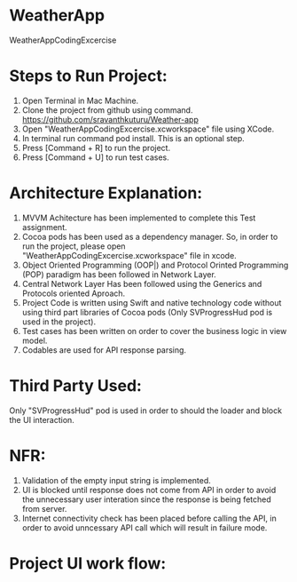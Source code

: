 # WeatherApp
WeatherAppCodingExcercise

# Steps to Run Project:
1. Open Terminal in Mac Machine.
2. Clone the project from github using command.
  https://github.com/sravanthkuturu/Weather-app
3. Open  "WeatherAppCodingExcercise.xcworkspace" file using XCode.
4. In terminal run command pod install. This is an optional step.
4. Press [Command + R] to run the project.
5. Press [Command + U] to run test cases.

# Architecture Explanation:
1. MVVM Achitecture has been implemented to complete this Test assignment.
2. Cocoa pods has been used as a dependency manager. So, in order to run the project, please open "WeatherAppCodingExcercise.xcworkspace" file in xcode.
3. Object Oriented Programming (OOP|) and  Protocol Orinted Programming  (POP) paradigm has been followed in Network Layer.
4. Central Network Layer Has been followed using the Generics and Protocols oriented Aproach.
5. Project Code is written using Swift and native technology code without using third part libraries of Cocoa pods (Only SVProgressHud pod is used in the project).
6. Test cases has been written on order to cover the business logic in view model.
7. Codables are used for API response parsing.

# Third Party Used:
Only "SVProgressHud" pod is used in order to should the loader and block the UI interaction.

# NFR:
1. Validation of the empty input string is implemented.
2. UI is blocked until response does not come from API in order to avoid the unnecessary user interation since the response is being fetched from server.
3. Internet connectivity check has been placed before calling the API, in order to avoid unncessary API call which will result in failure mode.

    
# Project UI work flow:

